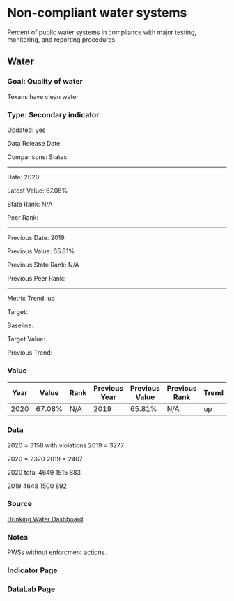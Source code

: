 # Non-compliant water systems

Percent of public water systems in compliance with major testing, monitoring, and reporting procedures

## Water

### Goal: Quality of water

Texans have clean water

### Type: Secondary indicator

Updated: yes

Data Release Date: 

Comparisons: States


----

Date: 2020

Latest Value: 67.08% 

State Rank: N/A

Peer Rank: 


----

Previous Date: 2019

Previous Value: 65.81%

Previous State Rank: N/A

Previous Peer Rank: 


----
Metric Trend: up

Target: 

Baseline: 

Target Value: 

Previous Trend: 



### Value

| Year      |  Value      | Rank        | Previous Year | Previous Value | Previous Rank | Trend | 
| ----------- | ----------- | ----------- | ----------- | ----------- | ----------- | -----------|
|   2020      |     67.08%    |    N/A     |   2019     |   65.81%    |      N/A    |    up      |

### Data

2020 = 3158 with violations
2019 = 3277

2020 = 2320
2019 = 2407

2020 total 
4649
1515
883

2019
4648
1500
892



### Source

[Drinking Water Dashboard](https://echo.epa.gov/trends/comparative-maps-dashboards/drinking-water-dashboard?state=Texas&view=activity&criteria=basic&yearview=FY)

### Notes

PWSs without enforcment actions.


### Indicator Page


### DataLab Page
